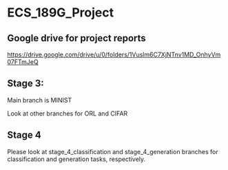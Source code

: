# ECS_189G_Project

## Google drive for project reports

https://drive.google.com/drive/u/0/folders/1Vuslm6C7XjNTnv1MD_OnhyVm07FTmJeQ



## Stage 3:
Main branch is MINIST

Look at other branches for ORL and CIFAR

## Stage 4
Please look at stage_4_classification and stage_4_generation branches for classification and generation tasks, respectively. 
